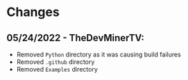 # Changes

## 05/24/2022 - TheDevMinerTV:

- Removed `Python` directory as it was causing build failures
- Removed `.github` directory
- Removed `Examples` directory
